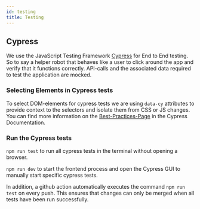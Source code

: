 ```yaml
---
id: testing
title: Testing
---
```


## Cypress

We use the JavaScript Testing Framework [Cypress](https://www.cypress.io/) for End to End testing. So to say a helper robot that behaves like a user to click around the app and verify that it functions correctly. API-calls and the associated data required to test the application are mocked.

### Selecting Elements in Cypress tests

To select DOM-elements for cypress tests we are using `data-cy` attributes to
provide context to the selectors and isolate them from CSS or JS changes. You
can find more information on the
[Best-Practices-Page](https://docs.cypress.io/guides/references/best-practices.html#Selecting-Elements)
in the Cypress Documentation.

### Run the Cypress tests

`npm run test` to run all cypress tests in the terminal without opening a browser.

`npm run dev` to start the frontend process and open the Cypress GUI to manually start specific cypress tests.

In addition, a github action automatically executes the command `npm run test` on every push. This ensures that changes can only be merged when all tests have been run successfully.
